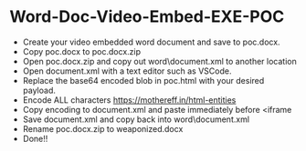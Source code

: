 # Word-Doc-Video-Embed-EXE-POC

* Create your video embedded word document and save to poc.docx.
* Copy poc.docx to poc.docx.zip
* Open poc.docx.zip and copy out word\document.xml to another location
* Open document.xml with a text editor such as VSCode.
* Replace the base64 encoded blob in poc.html with your desired payload.
* Encode ALL characters https://mothereff.in/html-entities
* Copy encoding to document.xml and paste immediately before &lt;iframe
* Save document.xml and copy back into word\document.xml
* Rename poc.docx.zip to weaponized.docx
* Done!!
